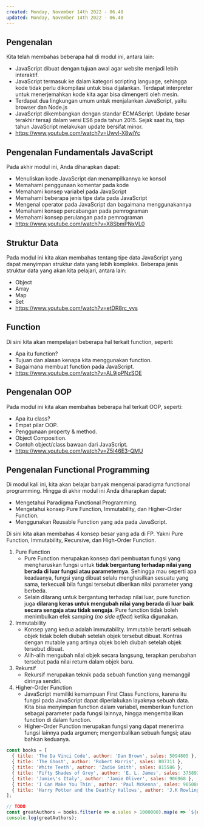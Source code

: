 ```yaml
---
created: Monday, November 14th 2022 - 06.48
updated: Monday, November 14th 2022 - 06.48
---
```

## Pengenalan
Kita telah membahas beberapa hal di modul ini, antara lain:
-   JavaScript dibuat dengan tujuan awal agar website menjadi lebih interaktif.
-   JavaScript termasuk ke dalam kategori scripting language, sehingga kode tidak perlu dikompilasi untuk bisa dijalankan. Terdapat interpreter untuk menerjemahkan kode kita agar bisa dimengerti oleh mesin.
-   Terdapat dua lingkungan umum untuk menjalankan JavaScript, yaitu browser dan Node.js
-   JavaScript dikembangkan dengan standar ECMAScript. Update besar terakhir tersaji dalam versi ES6 pada tahun 2015. Sejak saat itu, tiap tahun JavaScript melakukan update bersifat minor.
- https://www.youtube.com/watch?v=Uwvl-X8wiYc

## Pengenalan Fundamentals JavaScript
Pada akhir modul ini, Anda diharapkan dapat:
-   Menuliskan kode JavaScript dan menampilkannya ke konsol
-   Memahami penggunaan komentar pada kode
-   Memahami konsep variabel pada JavaScript
-   Memahami beberapa jenis tipe data pada JavaScript
-   Mengenal operator pada JavaScript dan bagaimana menggunakannya
-   Memahami konsep percabangan pada pemrograman
-   Memahami konsep perulangan pada pemrograman
- https://www.youtube.com/watch?v=X8SbmPNxVL0

## Struktur Data
Pada modul ini kita akan membahas tentang tipe data JavaScript yang dapat menyimpan struktur data yang lebih kompleks. Beberapa jenis struktur data yang akan kita pelajari, antara lain:
-   Object
-   Array
-   Map
-   Set
- https://www.youtube.com/watch?v=etDR8rc_vvs

## Function
Di sini kita akan mempelajari beberapa hal terkait function, seperti:
-   Apa itu function?
-   Tujuan dan alasan kenapa kita menggunakan function.
-   Bagaimana membuat function pada JavaScript.
- https://www.youtube.com/watch?v=AL9ipPNzSOE

## Pengenalan OOP
Pada modul ini kita akan membahas beberapa hal terkait OOP, seperti:
-   Apa itu class?
-   Empat pilar OOP.
-   Penggunaan property & method.
-   Object Composition.
-   Contoh object/class bawaan dari JavaScript.
- https://www.youtube.com/watch?v=Z5I46E3-QMU

## Pengenalan Functional Programming
Di modul kali ini, kita akan belajar banyak mengenai paradigma functional programming. Hingga di akhir modul ini Anda diharapkan dapat:
-   Mengetahui Paradigma Functional Programming.
-   Mengetahui konsep Pure Function, Immutability, dan Higher-Order Function.
-   Menggunakan Reusable Function yang ada pada JavaScript.

Di sini kita akan membahas 4 konsep besar yang ada di FP. Yakni Pure Function, Immutability, Recursive, dan High-Order Function.
1. Pure Function
	- Pure Function merupakan konsep dari pembuatan fungsi yang mengharuskan fungsi untuk **tidak bergantung terhadap nilai yang berada di luar fungsi atau parameternya**. Sehingga mau seperti apa keadaanya, fungsi yang dibuat selalu menghasilkan sesuatu yang sama, terkecuali bila fungsi tersebut diberikan nilai parameter yang berbeda. 
	- Selain dilarang untuk bergantung terhadap nilai luar, pure function juga **dilarang keras untuk mengubah nilai yang berada di luar baik secara sengaja atau tidak sengaja**. Pure function tidak boleh menimbulkan efek samping (_no side effect_) ketika digunakan.
2. Immutability
	- Konsep yang kedua adalah immutability. Immutable berarti sebuah objek tidak boleh diubah setelah objek tersebut dibuat. Kontras dengan mutable yang artinya objek boleh diubah setelah objek tersebut dibuat.
	- Alih-alih mengubah nilai objek secara langsung, terapkan perubahan tersebut pada nilai return dalam objek baru.
3. Rekursif
	- Rekursif merupakan teknik pada sebuah function yang memanggil dirinya sendiri.
4. Higher-Order Function
	- JavaScript memiliki kemampuan First Class Functions, karena itu fungsi pada JavaScript dapat diperlakukan layaknya sebuah data. Kita bisa menyimpan function dalam variabel, memberikan function sebagai parameter pada fungsi lainnya, hingga mengembalikan function di dalam function.
	- Higher-Order Function merupakan fungsi yang dapat menerima fungsi lainnya pada argumen; mengembalikan sebuah fungsi; atau bahkan keduanya.

```js
const books = [
  { title: 'The Da Vinci Code', author: 'Dan Brown', sales: 5094805 },
  { title: 'The Ghost', author: 'Robert Harris', sales: 807311 },
  { title: 'White Teeth', author: 'Zadie Smith', sales: 815586 },
  { title: 'Fifty Shades of Grey', author: 'E. L. James', sales: 3758936 },
  { title: 'Jamie\'s Italy', author: 'Jamie Oliver', sales: 906968 },
  { title: 'I Can Make You Thin', author: 'Paul McKenna', sales: 905086 },
  { title: 'Harry Potter and the Deathly Hallows', author: 'J.K Rowling', sales: 4475152 },
];

// TODO
const greatAuthors = books.filter(e => e.sales > 1000000).map(e => `${e.author} adalah penulis buku ${e.title} yang sangat hebat!`);
console.log(greatAuthors);
```